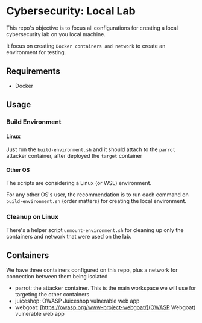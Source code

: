 # Cybersecurity: Local Lab
This repo's objective is to focus all configurations for creating a local cybersecurity lab on you local machine.

It focus on creating `Docker containers and network` to create an environment for testing.

## Requirements
- Docker

## Usage
### Build Environment
#### Linux
Just run the `build-environment.sh` and it should attach to the `parrot` attacker container, after deployed the `target` container

#### Other OS
The scripts are considering a Linux (or WSL) environment. 

For any other OS's user, the recommendation is to run each command on `build-environment.sh` (order matters) for creating the local environment.
### Cleanup on Linux
There's a helper script `unmount-environment.sh` for cleaning up only the containers and network that were used on the lab.

## Containers

We have three containers configured on this repo, plus a network for connection between them being isolated

- parrot: the attacker container. This is the main workspace we will use for targeting the other containers
- juiceshop: OWASP Juiceshop vulnerable web app
- webgoat: [https://owasp.org/www-project-webgoat/](OWASP Webgoat) vulnerable web app 
